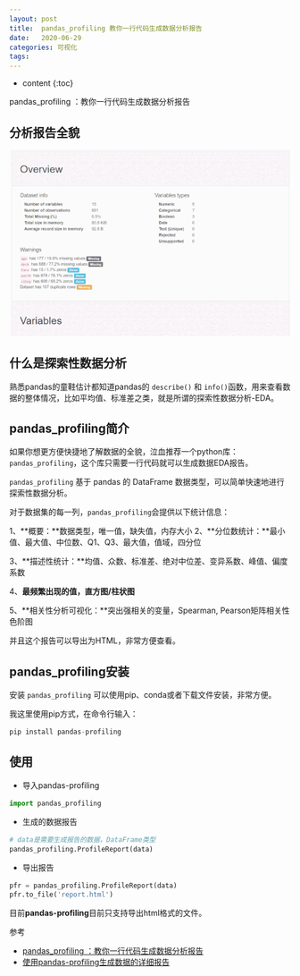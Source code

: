 ```yaml
---
layout: post
title:  pandas_profiling 教你一行代码生成数据分析报告
date:   2020-06-29
categories: 可视化
tags: 
---
```

* content
{:toc}


pandas_profiling ：教你一行代码生成数据分析报告









## 分析报告全貌

<img src="https://raw.githubusercontent.com/HG1227/image/master/img_tuchuang/20200822210050.gif" alt="v2-4c958cca326e23cdd51e2d87529cb5fd_b" style="zoom:80%;" />

## **什么是探索性数据分析**

熟悉pandas的童鞋估计都知道pandas的 `describe()` 和 `info()`函数，用来查看数据的整体情况，比如平均值、标准差之类，就是所谓的探索性数据分析-EDA。

## pandas_profiling简介

如果你想更方便快捷地了解数据的全貌，泣血推荐一个python库：`pandas_profiling`，这个库只需要一行代码就可以生成数据EDA报告。

`pandas_profiling` 基于 pandas 的 DataFrame 数据类型，可以简单快速地进行探索性数据分析。

对于数据集的每一列，`pandas_profiling`会提供以下统计信息：

1、**概要：**数据类型，唯一值，缺失值，内存大小
2、**分位数统计：**最小值、最大值、中位数、Q1、Q3、最大值，值域，四分位

3、**描述性统计：**均值、众数、标准差、绝对中位差、变异系数、峰值、偏度系数

4、**最频繁出现的值，直方图/柱状图**

5、**相关性分析可视化：**突出强相关的变量，Spearman, Pearson矩阵相关性色阶图

并且这个报告可以导出为HTML，非常方便查看。

## **pandas_profiling安装**

安装 `pandas_profiling` 可以使用pip、conda或者下载文件安装，非常方便。

我这里使用pip方式，在命令行输入：

```python
pip install pandas-profiling
```

## 使用

- 导入pandas-profiling

```python
import pandas_profiling
```

- 生成的数据报告

```python
# data是需要生成报告的数据，DataFrame类型
pandas_profiling.ProfileReport(data)
```

- 导出报告

```python
pfr = pandas_profiling.ProfileReport(data)
pfr.to_file('report.html')
```

目前**pandas-profiling**目前只支持导出html格式的文件。









参考

- <a href="https://zhuanlan.zhihu.com/p/85967505" target="_blank">pandas_profiling ：教你一行代码生成数据分析报告</a>
- <a href="https://zhuanlan.zhihu.com/p/47548106" target="_blank">使用pandas-profiling生成数据的详细报告</a>
